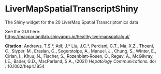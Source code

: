 # LiverMapSpatialTranscriptShiny
The Shiny widget for the 20 LiverMap Spatial Transcriptomics data

See the GUI here:  https://macparlandlab.shinyapps.io/healthylivermapspatialgui/

**Citation:** Andrews, T.S.\*, Atif, J.\* Liu, J.C.\*, Perciani, C.T., Ma, X.Z., Thoeni, C., Slyper, M., Eraslan, G., Segerstolpe, A., Manuel, J., Chung, S., Winter, E., Cirlan, I., Khuu, N., Fischer, S., Rozenblatt-Rosen, O., Regev, A., McGilvray, I.E., Bader, G.D., MacParland, S.A., (2021) *Hepatology Communications.* doi : 10.1002/hep4.1854
